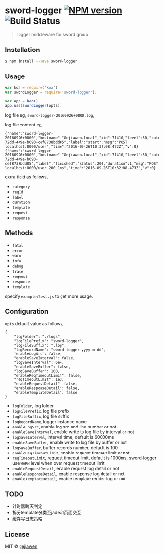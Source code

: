 # sword-logger [![NPM version](https://badge.fury.io/js/sword-logger.svg)](https://npmjs.org/package/sword-logger) [![Build Status](https://travis-ci.org/gejiawen/sword-logger.svg?branch=master)](https://travis-ci.org/gejiawen/sword-logger)

> logger middleware for sword group

## Installation

```sh
$ npm install --save sword-logger
```

## Usage

```js
var koa = require('koa')
var swordLogger = require('sword-logger');

var app = koa()
app.use(swordLogger(opts))
```

log file eg, `sword-logger-20160926+0800.log`,

log file content eg,

```
{"name":"sword-logger-20160926+0800","hostname":"Gejiawen.local","pid":71410,"level":30,"category":"template","req_id":"06b0bb2e-72dd-449e-b693-cef8738bdd85","label":"start","msg":"POST localhost:8000/user","time":"2016-09-26T10:32:08.472Z","v":0}
{"name":"sword-logger-20160926+0800","hostname":"Gejiawen.local","pid":71410,"level":30,"category":"template","req_id":"06b0bb2e-72dd-449e-b693-cef8738bdd85","label":"finished","status":200,"duration":1,"msg":"POST localhost:8000/user 200 1ms","time":"2016-09-26T10:32:08.473Z","v":0}
```

extra field as follows,

- `category`
- `reqId`
- `label`
- `duration`
- `template`
- `request`
- `response`

## Methods

- `fatal`
- `error`
- `warn`
- `info`
- `debug`
- `trace`
- `request`
- `response`
- `template`

specify `example/test.js` to get more usage.

## Configuration

`opts` default value as follows,

```
{
    "logFolder": "./logs",
    "logFilePrefix": "sword-logger",
    "logFileSuffix": ".log",
    "logRecordName": "sword-logger-yyyy-m-dd",
    "enableLogSrc": false,
    "enableSaveInterval": false,
    "logSaveInterval": 6e4,
    "enableSaveBuffer": false,
    "logSaveBuffer": 100,
    "enableReqTimeoutLimit": false,
    "reqTimeoutLimit": 1e3,
    "enableRequestDetail": false,
    "enableResponseDetail": false,
    "enableTemplateDetail": false
}
```

- `logFolder`, log folder
- `logFilePrefix`, log file prefix
- `logFileSuffix`, log file suffix
- `logRecordName`, logger instance name
- `enableLogSrc`, enable log src and line number or not
- `enableSaveInterval`, enable write to log file by interval or not
- `logSaveInterval`, interval time, default is 60000ms
- `enableSaveBuffer`, enable write to log file by buffer or not
- `logSaveBuffer`, buffer records number, default is 100
- `enableReqTimeoutLimit`, enable request timeout limit or not
- `reqTimeoutLimit`, request timeout limit, default is 1000ms, sword-logger use `WARN` level when over request timeout limit 
- `enableRequestDetail`, enable request log detail or not
- `enableResponseDetail`, enable response log detail or not
- `enableTemplateDetail`, enable template render log or not


## TODO

- 计时器跨天判定
- 拆分template分类至jade和页面交互
- 缓存写日志策略

## License

MIT © [gejiawen](http://blog.gejiawen.com)
